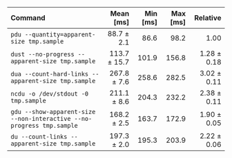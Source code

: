 | Command | Mean [ms] | Min [ms] | Max [ms] | Relative |
|:---|---:|---:|---:|---:|
| `pdu --quantity=apparent-size tmp.sample` | 88.7 ± 2.1 | 86.6 | 98.2 | 1.00 |
| `dust --no-progress --apparent-size tmp.sample` | 113.7 ± 15.7 | 101.9 | 156.8 | 1.28 ± 0.18 |
| `dua --count-hard-links --apparent-size tmp.sample` | 267.8 ± 7.6 | 258.6 | 282.5 | 3.02 ± 0.11 |
| `ncdu -o /dev/stdout -0 tmp.sample` | 211.1 ± 8.6 | 204.3 | 232.2 | 2.38 ± 0.11 |
| `gdu --show-apparent-size --non-interactive --no-progress tmp.sample` | 168.2 ± 2.5 | 163.7 | 172.9 | 1.90 ± 0.05 |
| `du --count-links --apparent-size tmp.sample` | 197.3 ± 2.0 | 195.3 | 203.9 | 2.22 ± 0.06 |
